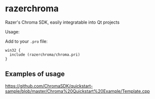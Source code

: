 # razerchroma
Razer's Chroma SDK, easily integratable into Qt projects

Usage:

Add to your `.pro` file:

```
win32 {
  include (razerchroma/chroma.pri)
}
```

## Examples of usage

https://github.com/ChromaSDK/quickstart-sample/blob/master/Chroma%20Quickstart%20Example/Template.cpp
